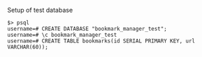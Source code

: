 Setup of test database

```
$> psql
username=# CREATE DATABASE "bookmark_manager_test";
username=# \c bookmark_manager_test 
username=# CREATE TABLE bookmarks(id SERIAL PRIMARY KEY, url VARCHAR(60));
```
